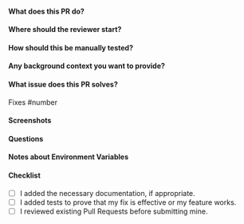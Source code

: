 <!-- PR title format: `<Feat|Bug|Test|Doc|Chore|Junk> - <tracker-number> - <Short description>` -->
<!-- Fill out this PR template to make it easier for reviewers to understand your code. Remove this comment and any unnecessary section. -->

#### What does this PR do?

<!-- Briefly synthesize the feature, fix, or chore. -->

#### Where should the reviewer start?

<!-- Point out where the reviewer should start to review the code additions or subtractions. -->

#### How should this be manually tested?

<!-- List the steps to reproduce, corroborate, or tests to run. Write this section clear enough so that external developers can also follow it and test the feature or fix. -->

#### Any background context you want to provide?

<!-- Add any information regarding the PR that the reviewers should know, if necessary. -->

#### What issue does this PR solves?

<!-- Link to issues, related PRs, JIRA issues, etc. -->

Fixes #number

#### Screenshots

<!-- Add before and after screenshots or recording of the feature, if available. -->

#### Questions

<!-- List questions or concerns directed to the reviewers, if necessary. -->

#### Notes about Environment Variables

<!-- Mention the modifications made to the environment variables. -->

#### Checklist

<!-- Verify that you have done all of the following and mark them as done. -->

- [ ] I added the necessary documentation, if appropriate.
- [ ] I added tests to prove that my fix is effective or my feature works.
- [ ] I reviewed existing Pull Requests before submitting mine.
